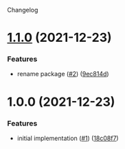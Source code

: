 Changelog

# [1.1.0](https://github.com/kshutkin/package-build/compare/v1.0.0...v1.1.0) (2021-12-23)


### Features

* rename package ([#2](https://github.com/kshutkin/package-build/issues/2)) ([9ec814d](https://github.com/kshutkin/package-build/commit/9ec814dbb1cd9c0813aeecd50b363af9fdfc3738))

# 1.0.0 (2021-12-23)


### Features

* initial implementation ([#1](https://github.com/kshutkin/package-build/issues/1)) ([18c08f7](https://github.com/kshutkin/package-build/commit/18c08f7b086070ceb045ceba855a55f40b65850d))
